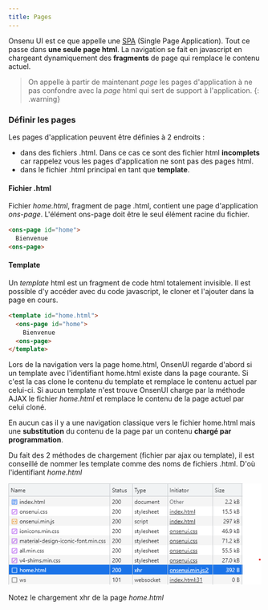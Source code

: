 ```yaml
---
title: Pages
---
```


Onsenu UI est ce que appelle une [SPA](../progressive-web-app/single-page-application) (Single Page Application). Tout ce passe dans **une seule page html**. La navigation se fait en javascript en chargeant dynamiquement des **fragments** de page qui remplace le contenu actuel.

>On appelle à partir de maintenant *page* les pages d'application à ne pas confondre avec la *page* html qui sert de support à l'application.
{: .warning}

### Définir les pages

Les pages d'application peuvent être définies à 2 endroits :
- dans des fichiers .html. Dans ce cas ce sont des fichier html **incomplets** car rappelez vous les pages d'application ne sont pas des pages html.
- dans le fichier .html principal en tant que **template**.


#### Fichier .html

Fichier *home.html*, fragment de page .html, contient une page d'application *ons-page*. L'élément ons-page doit être le seul élément racine du fichier.

```html
<ons-page id="home">
  Bienvenue
<ons-page>
```

#### Template

Un *template* html est un fragment de code html totalement invisible. Il est possible d'y accéder avec du code javascript, le cloner et l'ajouter dans la page en cours.

```html
<template id="home.html">
  <ons-page id="home">
    Bienvenue
  <ons-page>
</template>
```

Lors de la navigation vers la page home.html, OnsenUI regarde d'abord si un template avec l'identifiant home.html existe dans la page courante. Si c'est la cas clone le contenu du template et remplace le contenu actuel par celui-ci. Si aucun template n'est trouve OnsenUI charge par la méthode AJAX le fichier *home.html* et remplace le contenu de la page actuel par celui cloné.

En aucun cas il y a une navigation classique vers le fichier home.html mais une **substitution** du contenu de la page par un contenu **chargé par programmation**.

Du fait des 2 méthodes de chargement (fichier par ajax ou template), il est conseillé de nommer les template comme des noms de fichiers .html. D'où l'identifiant *home.html*

![Navigation](xhr.png)

Notez le chargement xhr de la page *home.html*
